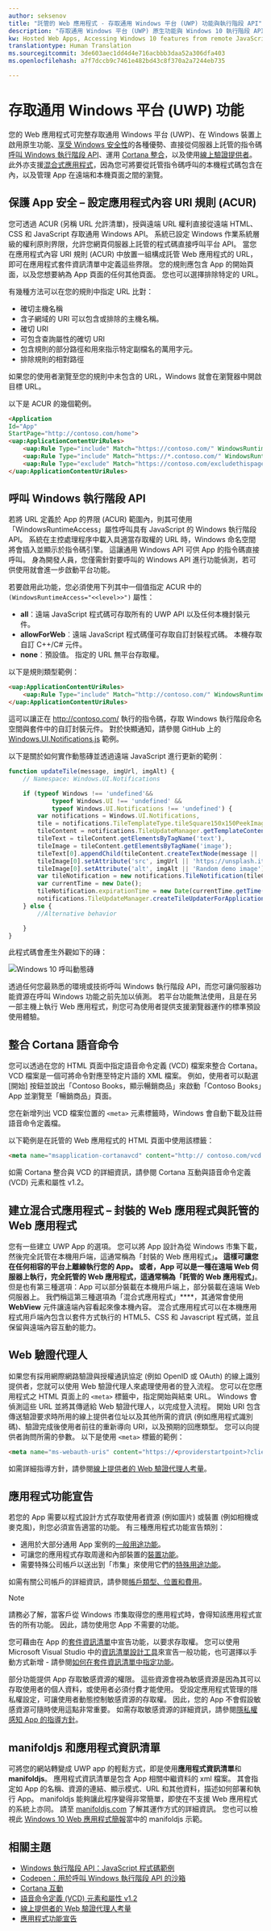 ```yaml
---
author: seksenov
title: "託管的 Web 應用程式 - 存取通用 Windows 平台 (UWP) 功能與執行階段 API"
description: "存取通用 Windows 平台 (UWP) 原生功能與 Windows 10 執行階段 API，包括 Cortona 語音命令、動態磚、安全性專屬 ACUR、OpenID 和 OAuth，皆是來自遠端 JavaScript。"
kw: Hosted Web Apps, Accessing Windows 10 features from remote JavaScript, Building a Win10 Web Application, Windows JavaScript Apps, Microsoft Web Apps, HTML5 app for PC, ACUR URI Rules for Windows App, Call Live Tiles with web app, Use Cortana with web app, Access Cortana from website, msapplication-cortanavcd
translationtype: Human Translation
ms.sourcegitcommit: 3de603aec1dd4d4e716acbbb3daa52a306dfa403
ms.openlocfilehash: a7f7dccb9c7461e482bd43c8f370a2a7244eb735

---
```


# 存取通用 Windows 平台 (UWP) 功能

您的 Web 應用程式可完整存取通用 Windows 平台 (UWP)、在 Windows 裝置上啟用原生功能、[享受 Windows 安全性](#keep-your-app-secure-setting-application-content-uri-rules-acurs)的各種優勢、直接從伺服器上託管的指令碼[呼叫 Windows 執行階段 API](#call-windows-runtime-apis)、運用 [Cortana 整合](#integrate-cortana-voice-commands)，以及使用[線上驗證提供者](#web-authentication-broker)。 此外亦支援[混合式應用程式](#create-hybrid-apps-packaged-web-apps-vs-hosted-web-apps)，因為您可將要從託管指令碼呼叫的本機程式碼包含在內，以及管理 App 在遠端和本機頁面之間的瀏覽。

## 保護 App 安全 – 設定應用程式內容 URI 規則 (ACUR)

您可透過 ACUR (另稱 URL 允許清單)，授與遠端 URL 權利直接從遠端 HTML、CSS 和 JavaScript 存取通用 Windows API。 系統已設定 Windows 作業系統層級的權利原則界限，允許您網頁伺服器上託管的程式碼直接呼叫平台 API。 當您在應用程式內容 URI 規則 (ACUR) 中放置一組構成託管 Web 應用程式的 URL，即可在應用程式套件資訊清單中定義這些界限。 您的規則應包含 App 的開始頁面，以及您想要納為 App 頁面的任何其他頁面。 您也可以選擇排除特定的 URL。

有幾種方法可以在您的規則中指定 URL 比對：

- 確切主機名稱
- 含子網域的 URI 可以包含或排除的主機名稱。
- 確切 URI
- 可包含查詢屬性的確切 URI
- 包含規則的部分路徑和用來指示特定副檔名的萬用字元。
- 排除規則的相對路徑

如果您的使用者瀏覽至您的規則中未包含的 URL，Windows 就會在瀏覽器中開啟目標 URL。

以下是 ACUR 的幾個範例。

```HTML
<Application
Id="App"
StartPage="http://contoso.com/home">
<uap:ApplicationContentUriRules>
    <uap:Rule Type="include" Match="https://contoso.com/" WindowsRuntimeAccess="all" />
    <uap:Rule Type="include" Match="https://*.contoso.com/" WindowsRuntimeAccess="all" />
    <uap:Rule Type="exclude" Match="https://contoso.com/excludethispage.aspx" />
</uap:ApplicationContentUriRules>
```

## 呼叫 Windows 執行階段 API

若將 URL 定義於 App 的界限 (ACUR) 範圍內，則其可使用「WindowsRuntimeAccess」屬性呼叫具有 JavaScript 的 Windows 執行階段 API。 系統在主控處理程序中載入具適當存取權的 URL 時，Windows 命名空間將會插入並顯示於指令碼引擎。 這讓通用 Windows API 可供 App 的指令碼直接呼叫。 身為開發人員，您僅需針對要呼叫的 Windows API 進行功能偵測，若可供使用就會進一步啟動平台功能。

若要啟用此功能，您必須使用下列其中一個值指定 ACUR 中的 `(WindowsRuntimeAccess="<<level>>")` 屬性：

- **all**：遠端 JavaScript 程式碼可存取所有的 UWP API 以及任何本機封裝元件。
- **allowForWeb**︰遠端 JavaScript 程式碼僅可存取自訂封裝程式碼。 本機存取自訂 C++/C# 元件。
- **none**︰預設值。 指定的 URL 無平台存取權。

以下是規則類型範例：

```HTML
<uap:ApplicationContentUriRules>
    <uap:Rule Type="include" Match="http://contoso.com/" WindowsRuntimeAccess="all"  />
</uap:ApplicationContentUriRules>
```

這可以讓正在 http://contoso.com/ 執行的指令碼，存取 Windows 執行階段命名空間與套件中的自訂封裝元件。 對於快顯通知，請參閱 GitHub 上的 [Windows.UI.Notifications.js](https://gist.github.com/Gr8Gatsby/3d471150e5b317eb1813#file-windows-ui-notifications-js) 範例。

以下是關於如何實作動態磚並透過遠端 JavaScript 進行更新的範例︰

```Javascript
function updateTile(message, imgUrl, imgAlt) {
    // Namespace: Windows.UI.Notifications

    if (typeof Windows !== 'undefined'&&
            typeof Windows.UI !== 'undefined' &&
            typeof Windows.UI.Notifications !== 'undefined') {  
        var notifications = Windows.UI.Notifications,
        tile = notifications.TileTemplateType.tileSquare150x150PeekImageAndText01,
        tileContent = notifications.TileUpdateManager.getTemplateContent(tile),
        tileText = tileContent.getElementsByTagName('text'),
        tileImage = tileContent.getElementsByTagName('image');  
        tileText[0].appendChild(tileContent.createTextNode(message || 'Demo Message'));
        tileImage[0].setAttribute('src', imgUrl || 'https://unsplash.it/150/150/?random');
        tileImage[0].setAttribute('alt', imgAlt || 'Random demo image');    
        var tileNotification = new notifications.TileNotification(tileContent);
        var currentTime = new Date();
        tileNotification.expirationTime = new Date(currentTime.getTime() + 600 * 1000);
        notifications.TileUpdateManager.createTileUpdaterForApplication().update(tileNotification);
    } else {
        //Alternative behavior

    }
}
```

此程式碼會產生外觀如下的磚：

![Windows 10 呼叫動態磚](images/hwa-to-uwp/hwa_livetile.png)

透過任何您最熟悉的環境或技術呼叫 Windows 執行階段 API，而您可讓伺服器功能資源在呼叫 Windows 功能之前先加以偵測。 若平台功能無法使用，且是在另一部主機上執行 Web 應用程式，則您可為使用者提供支援瀏覽器運作的標準預設使用體驗。

## 整合 Cortana 語音命令

您可以透過在您的 HTML 頁面中指定語音命令定義 (VCD) 檔案來整合 Cortana。 VCD 檔案是一個可將命令對應至特定片語的 XML 檔案。 例如，使用者可以點選 [開始] 按鈕並說出「Contoso Books，顯示暢銷商品」來啟動「Contoso Books」App 並瀏覽至「暢銷商品」頁面。

您在新增列出 VCD 檔案位置的 `<meta>` 元素標籤時，Windows 會自動下載及註冊語音命令定義檔。

以下範例是在託管的 Web 應用程式的 HTML 頁面中使用該標籤：

```HTML
<meta name="msapplication-cortanavcd" content="http:// contoso.com/vcd.xml"/>
```

如需 Cortana 整合與 VCD 的詳細資訊，請參閱 Cortana 互動與語音命令定義 (VCD) 元素和屬性 v1.2。

## 建立混合式應用程式 – 封裝的 Web 應用程式與託管的 Web 應用程式

您有一些建立 UWP App 的選項。 您可以將 App 設計為從 Windows 市集下載，然後完全託管在本機用戶端，這通常稱為「封裝的 Web 應用程式」****。 這樣可讓您在任何相容的平台上離線執行您的 App。 或者，App 可以是一種在遠端 Web 伺服器上執行，完全託管的 Web 應用程式，這通常稱為「託管的 Web 應用程式」****。 但是也有第三種選項：App 可以部分裝載在本機用戶端上，部分裝載在遠端 Web 伺服器上。 我們稱這第三種選項為「混合式應用程式」****，其通常會使用 **WebView** 元件讓遠端內容看起來像本機內容。 混合式應用程式可以在本機應用程式用戶端內包含以套件方式執行的 HTML5、CSS 和 Javascript 程式碼，並且保留與遠端內容互動的能力。

## Web 驗證代理人

如果您有採用網際網路驗證與授權通訊協定 (例如 OpenID 或 OAuth) 的線上識別提供者，您就可以使用 Web 驗證代理人來處理使用者的登入流程。 您可以在您應用程式之 HTML 頁面上的 `<meta>` 標籤中，指定開始與結束 URL。 Windows 會偵測這些 URL 並將其傳遞給 Web 驗證代理人，以完成登入流程。 開始 URI 包含傳送驗證要求時所用的線上提供者位址以及其他所需的資訊 (例如應用程式識別碼)、驗證完成後使用者前往的重新導向 URI，以及預期的回應類型。 您可以向提供者詢問所需的參數。 以下是使用 `<meta>` 標籤的範例：

```HTML
<meta name="ms-webauth-uris" content="https://<providerstartpoint>?client_id=<clientid>&response_type=token, https://<appendpoint>"/>
```

如需詳細指導方針，請參閱[線上提供者的 Web 驗證代理人考量](https://msdn.microsoft.com/library/windows/apps/dn448956.aspx)。

## 應用程式功能宣告

若您的 App 需要以程式設計方式存取使用者資源 (例如圖片) 或裝置 (例如相機或麥克風)，則您必須宣告適當的功能。 有三種應用程式功能宣告類別： 

- 適用於大部分通用 App 案例的[一般用途功能](https://msdn.microsoft.com/library/windows/apps/Mt270968.aspx#General-use_capabilities)。 
- 可讓您的應用程式存取周邊和內部裝置的[裝置功能](https://msdn.microsoft.com/library/windows/apps/Mt270968.aspx#Device_capabilities)。 
- 需要特殊公司帳戶以送出到「市集」來使用它們的[特殊用途功能](https://msdn.microsoft.com/library/windows/apps/Mt270968.aspx#Special_and_restricted_capabilities)。 

如需有關公司帳戶的詳細資訊，請參閱[帳戶類型、位置和費用](https://msdn.microsoft.com/library/windows/apps/jj863494.aspx)。

> [!NOTE]
> 請務必了解，當客戶從 Windows 市集取得您的應用程式時，會得知該應用程式宣告的所有功能。 因此，請勿使用您 App 不需要的功能。

您可藉由在 App 的[套件資訊清單](https://msdn.microsoft.com/library/windows/apps/br211474.aspx)中宣告功能，以要求存取權。 您可以使用 Microsoft Visual Studio 中的[資訊清單設計工具](https://msdn.microsoft.com/library/windows/apps/xaml/hh454036(v=vs.140).aspx#Configure)來宣告一般功能，也可選擇以手動方式新增 - 請參閱[如何在套件資訊清單中指定功能](https://msdn.microsoft.com/library/windows/apps/br211477.aspx)。

部分功能提供 App 存取敏感資源的權限。 這些資源會視為敏感資源是因為其可以存取使用者的個人資料，或使用者必須付費才能使用。 受設定應用程式管理的隱私權設定，可讓使用者動態控制敏感資源的存取權。 因此，您的 App 不會假設敏感資源可隨時使用這點非常重要。 如需存取敏感資源的詳細資訊，請參閱[隱私權感知 App 的指導方針](https://msdn.microsoft.com/library/windows/apps/hh768223.aspx)。

## manifoldjs 和應用程式資訊清單

可將您的網站轉變成 UWP app 的輕鬆方式，即是使用**應用程式資訊清單**和 **manifoldjs**。 應用程式資訊清單是包含 App 相關中繼資料的 xml 檔案。 其會指定如 App 的名稱、資源的連結、顯示模式、URL 和其他資料，描述如何部署和執行 App。 manifoldjs 能夠讓此程序變得非常簡單，即使在不支援 Web 應用程式的系統上亦同。 請至 [manifoldjs.com](http://www.manifoldjs.com/) 了解其運作方式的詳細資訊。 您也可以檢視此 [Windows 10 Web 應用程式簡報](http://channel9.msdn.com/Events/WebPlatformSummit/2015/Hosted-web-apps-and-web-platform-innovations?wt.mc_id=relatedsession)當中的 manifoldjs 示範。

## 相關主題
- [Windows 執行階段 API：JavaScript 程式碼範例](http://rjs.azurewebsites.net/)
- [Codepen：用於呼叫 Windows 執行階段 API 的沙箱](http://codepen.io/seksenov/pen/wBbVyb/)
- [Cortana 互動](https://msdn.microsoft.com/library/windows/apps/dn974231.aspx)
- [語音命令定義 (VCD) 元素和屬性 v1.2](https://msdn.microsoft.com/library/windows/apps/dn954977.aspx)
- [線上提供者的 Web 驗證代理人考量](https://msdn.microsoft.com/library/windows/apps/dn448956.aspx)
- [應用程式功能宣告](https://msdn.microsoft.com/ibrary/windows/apps/hh464936.aspx)


<!--HONumber=Jul16_HO2-->


